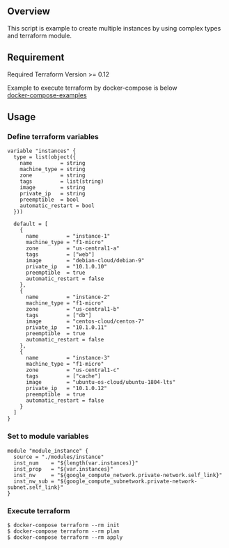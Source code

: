 ## Overview
This script is example to create multiple instances by using complex types and terraform module.

## Requirement
Required Terraform Version >= 0.12

Example to execute terraform by docker-compose is below  
[docker-compose-examples](https://github.com/aoyagi9936/docker-compose-examples/tree/master/terraform/gcp)

## Usage

### Define terraform variables
```
variable "instances" {
  type = list(object({
    name         = string
    machine_type = string
    zone         = string
    tags         = list(string)
    image        = string
    private_ip   = string
    preemptible  = bool
    automatic_restart = bool
  }))
  
  default = [
    {
      name         = "instance-1"
      machine_type = "f1-micro"
      zone         = "us-central1-a"
      tags         = ["web"]      
      image        = "debian-cloud/debian-9"
      private_ip   = "10.1.0.10"
      preemptible  = true
      automatic_restart = false
    },
    {
      name         = "instance-2"
      machine_type = "f1-micro"
      zone         = "us-central1-b"
      tags         = ["db"]
      image        = "centos-cloud/centos-7"
      private_ip   = "10.1.0.11"
      preemptible  = true
      automatic_restart = false
    },
    {
      name         = "instance-3"
      machine_type = "f1-micro"
      zone         = "us-central1-c"
      tags         = ["cache"]
      image        = "ubuntu-os-cloud/ubuntu-1804-lts"
      private_ip   = "10.1.0.12"
      preemptible  = true
      automatic_restart = false
    }
  ]
}
```

### Set to module variables
```
module "module_instance" {
  source = "./modules/instance"
  inst_num    = "${length(var.instances)}"
  inst_prop   = "${var.instances}"
  inst_nw     = "${google_compute_network.private-network.self_link}"
  inst_nw_sub = "${google_compute_subnetwork.private-network-subnet.self_link}"
}
```

### Execute terraform
```shell
$ docker-compose terraform --rm init
$ docker-compose terraform --rm plan
$ docker-compose terraform --rm apply
```
